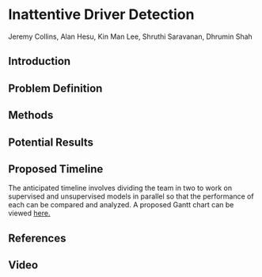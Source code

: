 # Inattentive Driver Detection
Jeremy Collins, Alan Hesu, Kin Man Lee, Shruthi Saravanan, Dhrumin Shah
## Introduction
## Problem Definition
## Methods
## Potential Results
## Proposed Timeline
The anticipated timeline involves dividing the team in two to work on supervised and unsupervised models in parallel so that the performance of each can be compared and analyzed. A proposed Gantt chart can be viewed <a href="GanttChart - Spring.pdf" target="_blank">here.</a>
## References
## Video 
